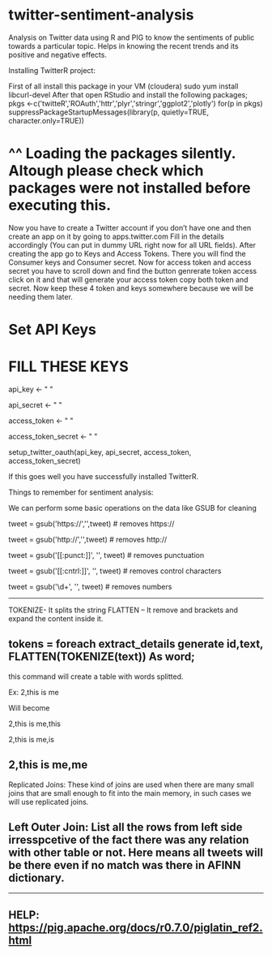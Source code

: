 # twitter-sentiment-analysis

Analysis on Twitter data using R and PIG to know the sentiments of public towards a particular topic. Helps in knowing the recent trends and its positive and negative effects.

Installing TwitterR project:

First of all install this package in your VM (cloudera)
sudo yum install libcurl-devel
After that open RStudio and install the following packages;
pkgs <-c('twitteR','ROAuth','httr','plyr','stringr','ggplot2','plotly')
for(p in pkgs) suppressPackageStartupMessages(library(p, quietly=TRUE, character.only=TRUE))
# ^^ Loading the packages silently. Altough please check which packages were not installed before executing this.

Now you have to create a Twitter account if you don’t have one and then create an app on it by going to apps.twitter.com Fill in the details accordingly (You can put in dummy URL right now for all URL fields).
After creating the app go to Keys and Access Tokens. There you will find the Consumer keys and Consumer secret. Now for access token and access secret you have to scroll down and find the button genrerate token access click on it and that will generate your access token copy both token and secret. Now keep these 4 token and keys somewhere because we will be needing them later.

# Set API Keys

# FILL THESE KEYS

api_key <- "   "

api_secret <- "  "

access_token <- "  "

access_token_secret <- "  "

setup_twitter_oauth(api_key, api_secret, access_token, access_token_secret)

If this goes well you have successfully installed TwitterR.





Things to remember for sentiment analysis:

We can perform some basic operations on the data  like GSUB for cleaning

tweet = gsub('https://','',tweet) # removes https://

tweet = gsub('http://','',tweet) # removes http://

tweet = gsub('[[:punct:]]', '', tweet) # removes punctuation 

tweet = gsub('[[:cntrl:]]', '', tweet) # removes control characters

tweet = gsub('\\d+', '', tweet)	# removes numbers

----
TOKENIZE- It splits the string
FLATTEN – It remove and brackets and expand the content inside it.

tokens = foreach extract_details generate id,text, FLATTEN(TOKENIZE(text)) As word;
-----
this command will create a table with words splitted.

Ex: 
2,this is me

Will become

2,this is me,this

2,this is me,is

2,this is me,me
------------
Replicated Joins: These kind of joins are used when there are many small joins that are small enough to fit into the main memory, in such cases we will use replicated joins.

Left Outer Join: List all the rows from left side irresspcetive of the fact there was any relation with other table or not. Here means all tweets will be there even if no match was there in AFINN dictionary.
-------------


----------
HELP: https://pig.apache.org/docs/r0.7.0/piglatin_ref2.html
--------


